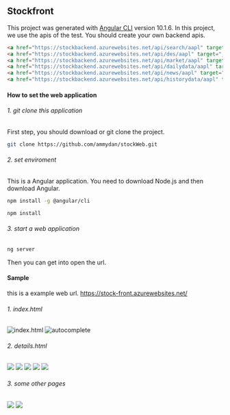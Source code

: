 ## Stockfront
This project was generated with [Angular CLI](https://github.com/angular/angular-cli) version 10.1.6. In this project, we use the apis of the test. You should create your own backend apis.
```html
<a href="https://stockbackend.azurewebsites.net/api/search/aapl" target="_blank">autocomplete</a><br>
<a href="https://stockbackend.azurewebsites.net/api/des/aapl" target="_blank"> info about the company</a><br>
<a href="https://stockbackend.azurewebsites.net/api/market/aapl" target="_blank">stock info</a><br>
<a href="https://stockbackend.azurewebsites.net/api/dailydata/aapl" target="_blank">latest day data</a><br>
<a href="https://stockbackend.azurewebsites.net/api/news/aapl" target="_blank">news</a><br>
<a href="https://stockbackend.azurewebsites.net/api/historydata/aapl" target="_blank">history data point</a><br>
```

#### How to set the web application
###### 1. git clone this application
First step, you should download or git clone the project.
```bash
git clone https://github.com/ammydan/stockWeb.git
```

###### 2. set enviroment
This is a Angular application. You need to download Node.js and then download Angular.
```bash
npm install -g @angular/cli
```
```bash
npm install
```
###### 3. start a web application
```bash
ng server
```
Then you can get into open the url.

#### Sample
this is a example web url.
https://stock-front.azurewebsites.net/
###### 1. index.html
![index.html](https://dpassests.oss-cn-shanghai.aliyuncs.com/index.PNG)
![autocomplete](https://dpassests.oss-cn-shanghai.aliyuncs.com/autocomplete.PNG)
###### 2. details.html
![](https://dpassests.oss-cn-shanghai.aliyuncs.com/details_summary.PNG)
![](https://dpassests.oss-cn-shanghai.aliyuncs.com/detaisl_news.PNG)
![](https://dpassests.oss-cn-shanghai.aliyuncs.com/details_chart.PNG)
![](https://dpassests.oss-cn-shanghai.aliyuncs.com/details_buy.PNG)
![](https://dpassests.oss-cn-shanghai.aliyuncs.com/details_buySuccess.PNG)
###### 3. some other pages
![](https://dpassests.oss-cn-shanghai.aliyuncs.com/watchlist.PNG)
![](https://dpassests.oss-cn-shanghai.aliyuncs.com/portfolio.PNG)



